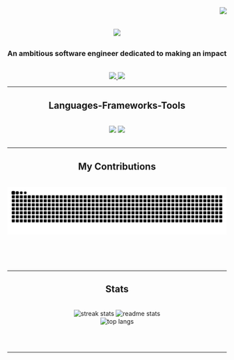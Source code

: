 <img align="right" src="https://visitor-badge.laobi.icu/badge?page_id=Ryuichi-Yamafuji-Lun.Ryuichi-Yamafuji-Lun" />

<h1 align="center">
    <img src="https://readme-typing-svg.herokuapp.com/?font=Righteous&size=35&center=true&vCenter=true&width=500&height=70&duration=4000&lines=Hi!+👋;+I'm+Ryuichi+Yamafuji+Lun!;こんにちは+👋;山藤(ラン)龍一と申します;よろしくお願いします!" />
</h1>

<h3 align="center">An ambitious software engineer dedicated to making an impact</h3>

<br/>
<div align="center"> 
  <a href="https://www.linkedin.com/in/ryulun/" target="_blank">
    <img src="https://img.shields.io/badge/LinkedIn-0077B5?style=for-the-badge&logo=linkedin&logoColor=white" target="_blank" />
  </a>
  <a href="https://github.com/Ryuichi-Yamafuji-Lun" target="_blank">
     <img src="https://img.shields.io/badge/Portfolio-FF5722?style=for-the-badge&logo=todoist&logoColor=white" target="_blank" /> 
  </a>
</div>

 <hr/>
 
<h2 align="center">Languages-Frameworks-Tools</h2>
<br/>
<div align="center">
    <img src="https://skillicons.dev/icons?i=react,html,css,vscode,github,tailwind,git,webflow" />
    <img src="https://skillicons.dev/icons?i=python,javascript,typescript,firebase,c,cpp,mysql,flask" /><br>
</div>

<br/>
<hr/>

<div align="center">
  <h2>My Contributions</h2>
  <br>
  <img alt="snake eating my contributions" src="https://raw.githubusercontent.com/Ryuichi-Yamafuji-Lun/Ryuichi-Yamafuji-Lun/output/github-contribution-grid-snake.svg" />
  
  <br/><br/><br/>
</div>

<hr/>

<h2 align="center">Stats</h2>
<br>
<div align=center>
  <img width=390 src="https://streak-stats.vercel.app/api?user=Ryuichi-Yamafuji-Lun&count_private=true&theme=react&border_radius=10" alt="streak stats"/>
  <img width=390 src="https://github-readme-stats.vercel.app/api?username=Ryuichi-Yamafuji-Lun&count_private=true&show_icons=true&theme=react&rank_icon=github&border_radius=10" alt="readme stats" />
  <br/>
  <img width=325 height=200 align="center" src="https://github-readme-stats.vercel.app/api/top-langs/?username=Ryuichi-Yamafuji-Lun&hide=HTML&langs_count=8&layout=compact&theme=react&border_radius=10&size_weight=0.5&count_weight=0.5&exclude_repo=github-readme-stats" alt="top langs" />
</div>

<br/><br/>
<hr/>
<br/>
